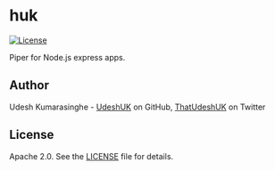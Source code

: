 # huk

[![License](https://img.shields.io/badge/License-Apache%202.0-blue.svg)](https://opensource.org/licenses/Apache-2.0)

Piper for Node.js express apps.

Author
------
Udesh Kumarasinghe - [UdeshUK][1] on GitHub, [ThatUdeshUK][2] on Twitter

License
-------
Apache 2.0. See the [LICENSE][3] file for details.

[1]: https://github.com/UdeshUK
[2]: https://twitter.com/ThatUdeshUK
[3]: https://github.com/UdeshUK/huk/blob/master/LICENSE.txt
